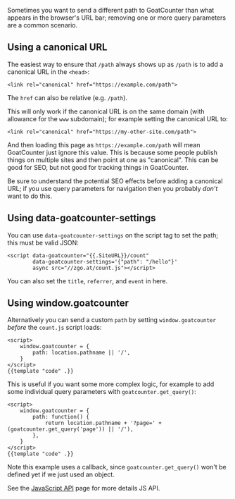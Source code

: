 Sometimes you want to send a different path to GoatCounter than what appears in
the browser's URL bar; removing one or more query parameters are a common
scenario.

Using a canonical URL
---------------------
The easiest way to ensure that `/path` always shows up as `/path` is to add a
canonical URL in the `<head>`:

    <link rel="canonical" href="https://example.com/path">

The `href` can also be relative (e.g. `/path`).

This will only work if the canonical URL is on the same domain (with allowance
for the `www` subdomain); for example setting the canonical URL to:

    <link rel="canonical" href="https://my-other-site.com/path">

And then loading this page as `https://example.com/path` will mean GoatCounter
just ignore this value. This is because some people publish things on multiple
sites and then point at one as "canonical". This can be good for SEO, but not
good for tracking things in GoatCounter.

Be sure to understand the potential SEO effects before adding a canonical URL;
if you use query parameters for navigation then you probably *don’t* want to do
this.

Using data-goatcounter-settings
--------------------------------
You can use `data-goatcounter-settings` on the script tag to set the path; this
must be valid JSON:

    <script data-goatcounter="{{.SiteURL}}/count"
            data-goatcounter-settings='{"path": "/hello"}'
            async src="//zgo.at/count.js"></script>

You can also set the `title`, `referrer`, and `event` in here.

Using window.goatcounter
------------------------
Alternatively you can send a custom `path` by setting `window.goatcounter`
*before* the `count.js` script loads:

    <script>
        window.goatcounter = {
            path: location.pathname || '/',
        }
    </script>
    {{template "code" .}}

This is useful if you want some more complex logic, for example to add some
individual query parameters with `goatcounter.get_query()`:

    <script>
        window.goatcounter = {
            path: function() {
                return location.pathname + '?page=' + (goatcounter.get_query('page')) || '/'),
            },
        }
    </script>
    {{template "code" .}}

Note this example uses a callback, since `goatcounter.get_query()` won't be
defined yet if we just used an object.

See the [JavaScript API]({{.Base}}/code/js) page for more details JS API.
